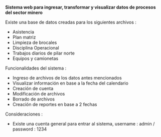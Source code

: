 **Sistema web para ingresar, transformar y visualizar datos de procesos del sector minero**

Existe una base de datos creadas para los siguientes archivos : 
  - Asistencia
  - Plan matriz
  - Limpieza de brocales
  - Disciplina Operacional
  - Trabajos diarios de pilar norte
  - Equipos y camionetas

Funcionalidades del sistema :
  - Ingreso de archivos de los datos antes mencionados
  - Visualizar información en base a la fecha del calendario
  - Creación de cuenta
  - Modificación de archivos
  - Borrado de archivos
  - Creación de reportes en base a 2 fechas


Consideraciones : 
 - Existe una cuenta general para entrar al sistema, username : admin / password : 1234
    

